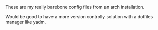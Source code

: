 These are my really barebone config files from an arch installation.

Would be good to have a more version controlly solution with a dotfiles manager like yadm.
